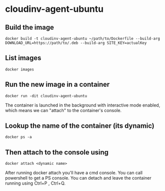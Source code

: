 # cloudinv-agent-ubuntu

## Build the image
`docker build -t cloudinv-agent-ubuntu ~/path/to/Dockerfile --build-arg DOWNLOAD_URL=https://path/to/.deb --build-arg SITE_KEY=actualKey
`

## List images 
`docker images`

## Run the new image in a container
`docker run -dit cloudinv-agent-ubuntu`

The container is launched in the background with interactive mode enabled, which means we can "attach" to the container's console.

## Lookup the name of the container (its dynamic)
`docker ps -a`
 
## Then attach to the console using
`docker attach <dynamic name>`
 
After running docker attach you'll have a cmd console. You can call powershell to get a PS console.
You can detach and leave the container running using Ctrl+P , Ctrl+Q.
